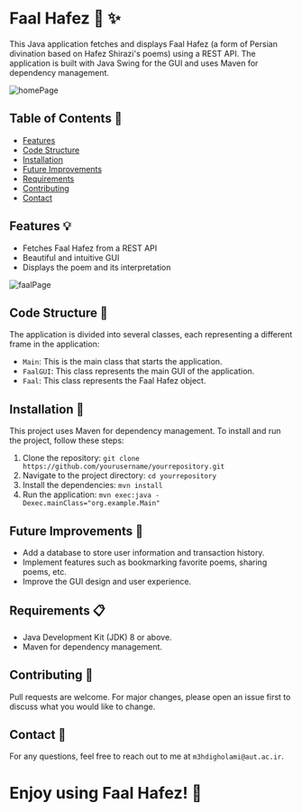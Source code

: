 # Faal Hafez :book: :sparkles:

This Java application fetches and displays Faal Hafez (a form of Persian divination based on Hafez Shirazi's poems) using a REST API. The application is built with Java Swing for the GUI and uses Maven for dependency management.

![homePage](https://github.com/m3hdi2gh/Faal-Hafez-GUI/assets/152195372/39a65827-9135-4fb6-b31d-53cb9aa31ae2)

## Table of Contents :pushpin:

- [Features](https://github.com/m3hdi2gh/Faal-Hafez-GUI/tree/main?tab=readme-ov-file#features-bulb)
- [Code Structure](https://github.com/m3hdi2gh/Faal-Hafez-GUI/tree/main?tab=readme-ov-file#code-structure-file_folder)
- [Installation](https://github.com/m3hdi2gh/Faal-Hafez-GUI/tree/main?tab=readme-ov-file#installation-wrench)
- [Future Improvements](https://github.com/m3hdi2gh/Faal-Hafez-GUI/tree/main?tab=readme-ov-file#future-improvements-star2)
- [Requirements](https://github.com/m3hdi2gh/Faal-Hafez-GUI/tree/main?tab=readme-ov-file#requirements-clipboard)
- [Contributing](https://github.com/m3hdi2gh/Faal-Hafez-GUI/tree/main?tab=readme-ov-file#contributing-handshake)
- [Contact](https://github.com/m3hdi2gh/Faal-Hafez-GUI/tree/main?tab=readme-ov-file#contact-email)

## Features :bulb:

- Fetches Faal Hafez from a REST API
- Beautiful and intuitive GUI
- Displays the poem and its interpretation

![faalPage](https://github.com/m3hdi2gh/Faal-Hafez-GUI/assets/152195372/7c5ea9fa-4637-40da-9cec-ff11a585c17c)

## Code Structure :file_folder:

The application is divided into several classes, each representing a different frame in the application:

- `Main`: This is the main class that starts the application.
- `FaalGUI`: This class represents the main GUI of the application.
- `Faal`: This class represents the Faal Hafez object.

## Installation :wrench:

This project uses Maven for dependency management. To install and run the project, follow these steps:

1. Clone the repository: `git clone https://github.com/yourusername/yourrepository.git`
2. Navigate to the project directory: `cd yourrepository`
3. Install the dependencies: `mvn install`
4. Run the application: `mvn exec:java -Dexec.mainClass="org.example.Main"`

## Future Improvements :star2:

- Add a database to store user information and transaction history.
- Implement features such as bookmarking favorite poems, sharing poems, etc.
- Improve the GUI design and user experience.

## Requirements :clipboard:

- Java Development Kit (JDK) 8 or above.
- Maven for dependency management.

## Contributing :handshake:

Pull requests are welcome. For major changes, please open an issue first to discuss what you would like to change.

## Contact :email:

For any questions, feel free to reach out to me at `m3hdigholami@aut.ac.ir`.

# Enjoy using Faal Hafez! :tada:
